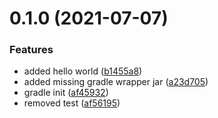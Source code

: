 # 0.1.0 (2021-07-07)


### Features

* added hello world ([b1455a8](https://github.com/wuespace/telestion-serial-connector/commit/b1455a80d4fa34e23cfefa8f9cd7cb30fd7c6885))
* added missing gradle wrapper jar ([a23d705](https://github.com/wuespace/telestion-serial-connector/commit/a23d7056cb7eb8446ccbcb74fea4384f60e31484))
* gradle init ([af45932](https://github.com/wuespace/telestion-serial-connector/commit/af45932a35c21bc45e1fa666bee03453dd6e56ac))
* removed test ([af56195](https://github.com/wuespace/telestion-serial-connector/commit/af56195e759522d1b327db66f75a27a5a1f04ff5))



